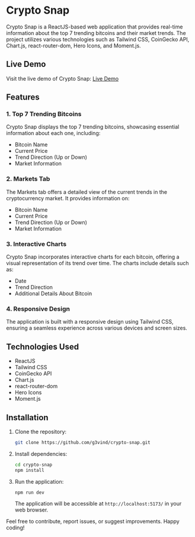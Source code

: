 # Crypto Snap

Crypto Snap is a ReactJS-based web application that provides real-time information about the top 7 trending bitcoins and their market trends. The project utilizes various technologies such as Tailwind CSS, CoinGecko API, Chart.js, react-router-dom, Hero Icons, and Moment.js.

## Live Demo

Visit the live demo of Crypto Snap: [Live Demo](https://crypto-snap.vercel.app/)

## Features

### 1. Top 7 Trending Bitcoins

Crypto Snap displays the top 7 trending bitcoins, showcasing essential information about each one, including:

- Bitcoin Name
- Current Price
- Trend Direction (Up or Down)
- Market Information

### 2. Markets Tab

The Markets tab offers a detailed view of the current trends in the cryptocurrency market. It provides information on:

- Bitcoin Name
- Current Price
- Trend Direction (Up or Down)
- Market Information

### 3. Interactive Charts

Crypto Snap incorporates interactive charts for each bitcoin, offering a visual representation of its trend over time. The charts include details such as:

- Date
- Trend Direction
- Additional Details About Bitcoin

### 4. Responsive Design

The application is built with a responsive design using Tailwind CSS, ensuring a seamless experience across various devices and screen sizes.

## Technologies Used

- ReactJS
- Tailwind CSS
- CoinGecko API
- Chart.js
- react-router-dom
- Hero Icons
- Moment.js

## Installation

1. Clone the repository:

   ```bash
   git clone https://github.com/g3vind/crypto-snap.git
   ```

2. Install dependencies:

   ```bash
   cd crypto-snap
   npm install
   ```

3. Run the application:

   ```bash
   npm run dev
   ```

   The application will be accessible at `http://localhost:5173/` in your web browser.



Feel free to contribute, report issues, or suggest improvements. Happy coding!
